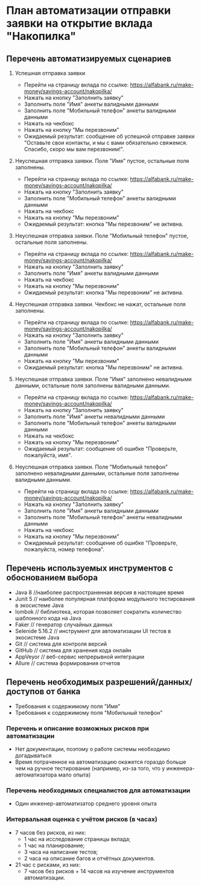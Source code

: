 # План автоматизации отправки заявки на открытие вклада "Накопилка"

## Перечень автоматизируемых сценариев

1. Успешная отправка заявки
    * Перейти на страницу вклада по ссылке: https://alfabank.ru/make-money/savings-account/nakopilka/
    * Нажать на кнопку "Заполнить заявку"
    * Заполнить поле "Имя" анкеты валидными данными
    * Заполнить поле "Мобильный телефон" анкеты валидными данными
    * Нажать на чекбокс
    * Нажать на кнопку "Мы перезвоним"
    * Ожидаемый результат: сообщение об успешной отправке заявки "Оставьте свои контакты, и мы с вами обязательно свяжемся. Спасибо, скоро мы вам перезвоним!".

2. Неуспешная отправка заявки. Поле "Имя" пустое, остальные поля заполнены.
    * Перейти на страницу вклада по ссылке: https://alfabank.ru/make-money/savings-account/nakopilka/
    * Нажать на кнопку "Заполнить заявку"
    * Заполнить поле "Мобильный телефон" анкеты валидными данными
    * Нажать на чекбокс
    * Нажать на кнопку "Мы перезвоним"
    * Ожидаемый результат: кнопка "Мы перезвоним" не активна.

3. Неуспешная отправка заявки. Поле "Мобильный телефон" пустое, остальные поля заполнены.
    * Перейти на страницу вклада по ссылке: https://alfabank.ru/make-money/savings-account/nakopilka/
    * Нажать на кнопку "Заполнить заявку"
    * Заполнить поле "Имя" анкеты валидными данными
    * Нажать на чекбокс
    * Нажать на кнопку "Мы перезвоним"
    * Ожидаемый результат: кнопка "Мы перезвоним" не активна.

4. Неуспешная отправка заявки. Чекбокс не нажат, остальные поля заполнены.
    * Перейти на страницу вклада по ссылке: https://alfabank.ru/make-money/savings-account/nakopilka/
    * Нажать на кнопку "Заполнить заявку"
    * Заполнить поле "Имя" анкеты валидными данными
    * Заполнить поле "Мобильный телефон" анкеты валидными данными
    * Нажать на кнопку "Мы перезвоним"
    * Ожидаемый результат: кнопка "Мы перезвоним" не активна.

5. Неуспешная отправка заявки. Поле "Имя" заполнено невалидными данными, остальные поля заполнены валидными данными.
    * Перейти на страницу вклада по ссылке: https://alfabank.ru/make-money/savings-account/nakopilka/
    * Нажать на кнопку "Заполнить заявку"
    * Заполнить поле "Имя" анкеты невалидными данными
    * Заполнить поле "Мобильный телефон" анкеты валидными данными
    * Нажать на чекбокс
    * Нажать на кнопку "Мы перезвоним"
    * Ожидаемый результат: сообщение об ошибке "Проверьте, пожалуйста, имя".

6. Неуспешная отправка заявки. Поле "Мобильный телефон" заполнено невалидными данными, остальные поля заполнены валидными данными.
    * Перейти на страницу вклада по ссылке: https://alfabank.ru/make-money/savings-account/nakopilka/
    * Нажать на кнопку "Заполнить заявку"
    * Заполнить поле "Имя" анкеты валидными данными
    * Заполнить поле "Мобильный телефон" анкеты невалидными данными
    * Нажать на чекбокс
    * Нажать на кнопку "Мы перезвоним"
    * Ожидаемый результат: сообщение об ошибке "Проверьте, пожалуйста, номер телефона".

## Перечень используемых инструментов с обоснованием выбора
* Java 8 //наиболее распространенная версия в настоящее время
* Junit 5 // наиболее популярная платформа модульного тестирования в экосистеме Java
* lombok // библиотека, которая позволяет сократить количество шаблонного кода на Java
* Faker // генератор случайных данных
* Selenide 5.16.2 // инструмент для автоматизации UI тестов в экосистеме Java
* Git // система для контроля версий
* GitHub // система для хранения кода онлайн
* AppVeyor // веб-сервис непрерывной интеграции
* Allure // система формирования отчетов

## Перечень необходимых разрешений/данных/доступов от банка

* Требования к содержимому поля "Имя"
* Требования к содержимому поля "Мобильный телефон"

### Перечень и описание возможных рисков при автоматизации
* Нет документации, поэтому о работе системы необходимо догадываться
* Время потраченное на автоматизацию окажется гораздо больше чем на ручное тестирование (например, из-за того, что у инженера-автоматизатора мало опыта)

### Перечень необходимых специалистов для автоматизации
* Один инженер-автоматизатор среднего уровня опыта

### Интервальная оценка с учётом рисков (в часах)
* 7 часов без рисков, из них:
    * 1 час на исследование страницы вклада;
    * 1 час на планирование;
    * 3 часа на написание тестов;
    * 2 часа на описание багов и отчётных документов.
* 21 час с рисками, из них:
    * 7 часов без рисков + 14 часов на изучение инструментов автоматизации.  
